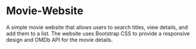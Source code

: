 # Movie-Website
A simple movie website that allows users to search titles, view details, and add them to a list. The website uses Bootstrap CSS to provide a responsive design and OMDb API for the movie details.
